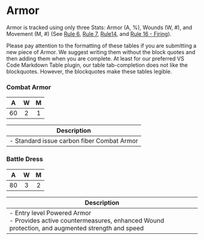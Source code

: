 # Armor

Armor is tracked using only three Stats: Armor (A, %), Wounds (W, #), and Movement (M, #) (See [Rule 6](broken-reference), [Rule 7](broken-reference), [Rule14](broken-reference), and [Rule 16 - Firing](broken-reference)).

Please pay attention to the formatting of these tables if you are submitting a new piece of Armor. We suggest writing them without the block quotes and then adding them when you are complete. At least for our preferred VS Code Markdown Table plugin, our table tab-completion does not like the blockquotes. However, the blockquotes make these tables legible.

### **Combat Armor**
|  A  |  W  |  M  |
| :-: | :-: | :-: |
|  60 |  2  |  1  |

| Description                                |
| ------------------------------------------ |
| - Standard issue carbon fiber Combat Armor |

### **Battle Dress**
|  A  |  W  |  M  |
| :-: | :-: | :-: |
|  80 |  3  |  2  |

| Description |
| ----------- |
|- Entry level Powered Armor<br/>- Provides active countermeasures, enhanced Wound protection, and augmented strength and speed |